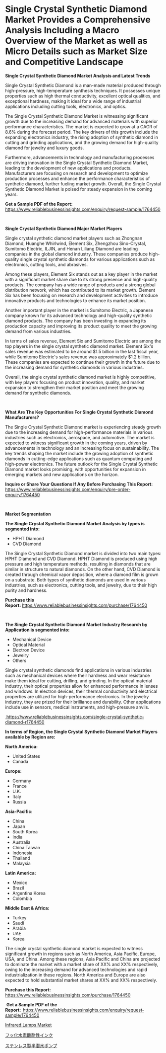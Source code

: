 <p><h1>Single Crystal Synthetic Diamond Market Provides a Comprehensive Analysis Including a Macro Overview of the Market as well as Micro Details such as Market Size and Competitive Landscape</h1></p><p><strong>Single Crystal Synthetic Diamond Market Analysis and Latest Trends</strong></p>
<p><p>Single Crystal Synthetic Diamond is a man-made material produced through high-pressure, high-temperature synthesis techniques. It possesses unique properties such as high thermal conductivity, excellent optical qualities, and exceptional hardness, making it ideal for a wide range of industrial applications including cutting tools, electronics, and optics.</p><p>The Single Crystal Synthetic Diamond Market is witnessing significant growth due to the increasing demand for advanced materials with superior performance characteristics. The market is expected to grow at a CAGR of 8.6% during the forecast period. The key drivers of this growth include the expanding electronics industry, the rising adoption of synthetic diamond in cutting and grinding applications, and the growing demand for high-quality diamond for jewelry and luxury goods.</p><p>Furthermore, advancements in technology and manufacturing processes are driving innovation in the Single Crystal Synthetic Diamond Market, leading to the development of new applications and products. Manufacturers are focusing on research and development to optimize production processes and enhance the performance characteristics of synthetic diamond, further fueling market growth. Overall, the Single Crystal Synthetic Diamond Market is poised for steady expansion in the coming years.</p></p>
<p><strong>Get a Sample PDF of the Report:&nbsp;</strong> <a href="https://www.reliablebusinessinsights.com/enquiry/request-sample/1764450">https://www.reliablebusinessinsights.com/enquiry/request-sample/1764450</a></p>
<p>&nbsp;</p>
<p><strong>Single Crystal Synthetic Diamond Major Market Players</strong></p>
<p><p>Single crystal synthetic diamond market players such as Zhongnan Diamond, Huanghe Whirlwind, Element Six, Zhengzhou Sino-Crystal, Sumitomo Electric, ILJIN, and Henan Liliang Diamond are leading companies in the global diamond industry. These companies produce high-quality single crystal synthetic diamonds for various applications such as electronics, cutting tools, and abrasives.</p><p>Among these players, Element Six stands out as a key player in the market with a significant market share due to its strong presence and high-quality products. The company has a wide range of products and a strong global distribution network, which has contributed to its market growth. Element Six has been focusing on research and development activities to introduce innovative products and technologies to enhance its market position.</p><p>Another important player in the market is Sumitomo Electric, a Japanese company known for its advanced technology and high-quality synthetic diamond products. The company has been investing in expanding its production capacity and improving its product quality to meet the growing demand from various industries.</p><p>In terms of sales revenue, Element Six and Sumitomo Electric are among the top players in the single crystal synthetic diamond market. Element Six's sales revenue was estimated to be around $1.5 billion in the last fiscal year, while Sumitomo Electric's sales revenue was approximately $1.2 billion. These companies are expected to continue their growth in the future due to the increasing demand for synthetic diamonds in various industries.</p><p>Overall, the single crystal synthetic diamond market is highly competitive, with key players focusing on product innovation, quality, and market expansion to strengthen their market position and meet the growing demand for synthetic diamonds.</p></p>
<p>&nbsp;</p>
<p><strong>What Are The Key Opportunities For Single Crystal Synthetic Diamond Manufacturers?</strong></p>
<p><p>The Single Crystal Synthetic Diamond market is experiencing steady growth due to the increasing demand for high-performance materials in various industries such as electronics, aerospace, and automotive. The market is expected to witness significant growth in the coming years, driven by advancements in technology and an increasing focus on sustainability. The key trends shaping the market include the growing adoption of synthetic diamonds in cutting-edge applications such as quantum computing and high-power electronics. The future outlook for the Single Crystal Synthetic Diamond market looks promising, with opportunities for expansion in emerging markets and new applications on the horizon.</p></p>
<p><strong>Inquire or Share Your Questions If Any Before Purchasing This Report:</strong> <a href="https://www.reliablebusinessinsights.com/enquiry/pre-order-enquiry/1764450">https://www.reliablebusinessinsights.com/enquiry/pre-order-enquiry/1764450</a></p>
<p>&nbsp;</p>
<p><strong>Market Segmentation</strong></p>
<p><strong>The Single Crystal Synthetic Diamond Market Analysis by types is segmented into:</strong></p>
<p><ul><li>HPHT Diamond</li><li>CVD Diamond</li></ul></p>
<p><p>The Single Crystal Synthetic Diamond market is divided into two main types: HPHT Diamond and CVD Diamond. HPHT Diamond is produced using high pressure and high temperature methods, resulting in diamonds that are similar in structure to natural diamonds. On the other hand, CVD Diamond is created through chemical vapor deposition, where a diamond film is grown on a substrate. Both types of synthetic diamonds are used in various industries, such as electronics, cutting tools, and jewelry, due to their high purity and hardness.</p></p>
<p><strong>Purchase this Report:&nbsp;</strong><a href="https://www.reliablebusinessinsights.com/purchase/1764450">https://www.reliablebusinessinsights.com/purchase/1764450</a></p>
<p>&nbsp;</p>
<p><strong>The Single Crystal Synthetic Diamond Market Industry Research by Application is segmented into:</strong></p>
<p><ul><li>Mechanical Device</li><li>Optical Material</li><li>Electron Device</li><li>Jewelry</li><li>Others</li></ul></p>
<p><p>Single crystal synthetic diamonds find applications in various industries such as mechanical devices where their hardness and wear resistance make them ideal for cutting, drilling, and grinding. In the optical material industry, their optical properties allow for enhanced performance in lenses and windows. In electron devices, their thermal conductivity and electrical properties are utilized for high-performance electronics. In the jewelry industry, they are prized for their brilliance and durability. Other applications include use in sensors, medical instruments, and high-pressure anvils.</p></p>
<p><a href="https://www.reliablebusinessinsights.com/single-crystal-synthetic-diamond-r1764450">&nbsp;https://www.reliablebusinessinsights.com/single-crystal-synthetic-diamond-r1764450</a></p>
<p><strong>In terms of Region, the Single Crystal Synthetic Diamond Market Players available by Region are:</strong></p>
<p>
    <p> <strong> North America: </strong>
        <ul>
            <li>United States</li>
            <li>Canada</li>
        </ul>
        </p> 
    <p> <strong> Europe: </strong>
        <ul>
            <li>Germany</li>
            <li>France</li>
            <li>U.K.</li>
            <li>Italy</li>
            <li>Russia</li>
        </ul>
        </p> 
    <p> <strong> Asia-Pacific: </strong>
        <ul>
            <li>China</li>
            <li>Japan</li>
            <li>South Korea</li>
            <li>India</li>
            <li>Australia</li>
            <li>China Taiwan</li>
            <li>Indonesia</li>
            <li>Thailand</li>
            <li>Malaysia</li>
        </ul>
        </p> 
    <p> <strong> Latin America: </strong>
        <ul>
            <li>Mexico</li>
            <li>Brazil</li>
            <li>Argentina Korea</li>
            <li>Colombia</li>
        </ul>
        </p> 
    <p> <strong> Middle East & Africa: </strong>
        <ul>
            <li>Turkey</li>
            <li>Saudi</li>
            <li>Arabia</li>
            <li>UAE</li>
            <li>Korea</li>
        </ul>
    </p>
    </p>
<p><p>The single crystal synthetic diamond market is expected to witness significant growth in regions such as North America, Asia Pacific, Europe, USA, and China. Among these regions, Asia Pacific and China are projected to dominate the market with a market share of XX% and XX% respectively, owing to the increasing demand for advanced technologies and rapid industrialization in these regions. North America and Europe are also expected to hold substantial market shares at XX% and XX% respectively.</p></p>
<p><strong>Purchase this Report: </strong><a href="https://www.reliablebusinessinsights.com/purchase/1764450">https://www.reliablebusinessinsights.com/purchase/1764450</a></p>
<p>&nbsp;<strong>Get a Sample PDF of the Report:&nbsp;&nbsp;</strong><a href="https://www.reliablebusinessinsights.com/enquiry/request-sample/1764450">https://www.reliablebusinessinsights.com/enquiry/request-sample/1764450</a></p>
<p><strong></strong></p>
<p><p><a href="https://view.publitas.com/reportprime-1/infrared-lamps-market-size-share-trends-analysis-report-by-product-near-infrared-medium-infrared-far-infrared-and-segment-forecasts-2024-2031/">Infrared Lamps Market</a></p><p><a href="https://github.com/SarahFahey88/Market-Research-Report-List-2/blob/main/1728199137298.md">フッ化水素酸耐性インク</a></p><p><a href="https://github.com/FredaJerde/Market-Research-Report-List-1/blob/main/9270931137299.md">ステンレス製半潜水ポンプ</a></p></p>